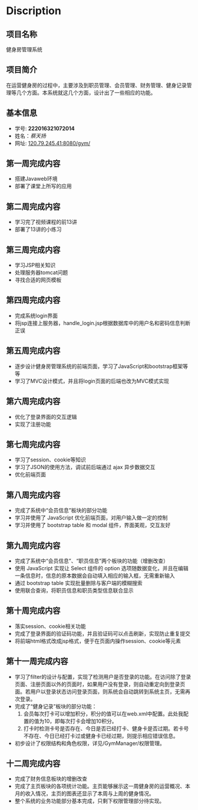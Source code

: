# Discription

## 项目名称
健身房管理系统

## 项目简介
在运营健身房的过程中，主要涉及到职员管理、会员管理、财务管理、健身记录管理等几个方面。本系统就这几个方面，设计出了一些相应的功能。
## 基本信息
- 学号: **222016321072014**
- 姓名：*蔡天扬*
- 网址: [120.79.245.41:8080/gym/](http://120.79.245.41:8080/gym/)


## 第一周完成内容
- 搭建Javaweb环境
- 部署了课堂上所写的应用

## 第二周完成内容
- 学习完了视频课程的前13讲
- 部署了13讲的小练习

## 第三周完成内容
- 学习JSP相关知识
- 处理服务器tomcat问题
- 寻找合适的网页模板

## 第四周完成内容
- 完成系统login界面
- 将jsp连接上服务器，handle_login.jsp根据数据库中的用户名和密码信息判断正误

## 第五周完成内容
- 逐步设计健身房管理系统的前端页面，学习了JavaScript和bootstrap框架等等
- 学习了MVC设计模式，并且将login页面的后端也改为MVC模式实现

## 第六周完成内容
- 优化了登录界面的交互逻辑
- 实现了注册功能

## 第七周完成内容
- 学习了session、cookie等知识
- 学习了JSON的使用方法，调试前后端通过 ajax 异步数据交互
- 优化前端页面

## 第八周完成内容
- 完成了系统中“会员信息”板块的部分功能
- 学习并使用了 JavaScript 优化前端页面，对用户输入做一定的控制
- 学习并使用了 bootstrap table 和 modal 组件，界面美观，交互友好

## 第九周完成内容
- 完成了系统中“会员信息”、“职员信息”两个板块的功能（增删改查）
- 使用 JavaScript 实现让 Select 组件的 option 选项随数据变化，并且在编辑一条信息时，信息的原本数据会自动填入相应的输入框，无需重新输入
- 通过 bootstrap table 实现批量删除与客户端的模糊搜索
- 使用联合查询，将职员信息和职员类型信息联合显示

## 第十周完成内容
- 落实session、cookie相关功能
- 完成了登录界面的验证码功能，并且验证码可以点击刷新，实现防止重复提交
- 将前端html格式改成jsp格式，便于在页面内操作session、cookie等元素

## 第十一周完成内容
- 学习了filter的设计与配置，实现了检测用户是否登录的功能。在访问除了登录页面、注册页面以外的页面时，如果用户没有登录，则自动重定向到登录页面。若用户以登录状态访问登录页面，则系统会自动跳转到系统主页，无需再次登录。
- 完成了“健身记录”板块的部分功能：
   1. 会员每次打卡可以增加积分，积分的值可以在web.xml中配置。此处我配置的值为10，即每次打卡会增加10积分。
   2. 打卡时检测卡号是否存在、今日是否已经打卡、健身卡是否过期。若卡号不存在、今日已经打卡过或健身卡已经过期，则提示相应错误信息。
- 初步设计了权限结构和角色权限，详见/GymManager/权限管理。

## 十二周完成内容
- 完成了财务信息板块的增删改查
- 完成了主页板块的各项统计功能。主页能够展示这一周健身房的运营概况、本月的收入情况，主页的图表还显示了本周与上周的健身情况。
- 整个系统的业务功能部分基本完成，只剩下权限管理部分待实现。



